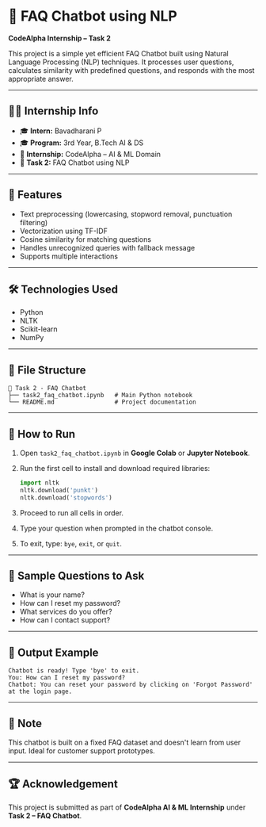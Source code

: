 # 🤖 FAQ Chatbot using NLP
**CodeAlpha Internship – Task 2**

This project is a simple yet efficient FAQ Chatbot built using Natural Language Processing (NLP) techniques. It processes user questions, calculates similarity with predefined questions, and responds with the most appropriate answer.

---

## 👩‍🎓 Internship Info

- 🎓 **Intern:** Bavadharani P  
- 🎓 **Program:** 3rd Year, B.Tech AI & DS  
- 💼 **Internship:** CodeAlpha – AI & ML Domain  
- 📌 **Task 2:** FAQ Chatbot using NLP  

---

## 🚀 Features
- Text preprocessing (lowercasing, stopword removal, punctuation filtering)
- Vectorization using TF-IDF
- Cosine similarity for matching questions
- Handles unrecognized queries with fallback message
- Supports multiple interactions

---

## 🛠️ Technologies Used
- Python
- NLTK
- Scikit-learn
- NumPy

---

## 📁 File Structure

```
📂 Task 2 - FAQ Chatbot
├── task2_faq_chatbot.ipynb   # Main Python notebook
└── README.md                 # Project documentation
```

---

## 🧪 How to Run

1. Open `task2_faq_chatbot.ipynb` in **Google Colab** or **Jupyter Notebook**.
2. Run the first cell to install and download required libraries:

    ```python
    import nltk
    nltk.download('punkt')
    nltk.download('stopwords')
    ```

3. Proceed to run all cells in order.
4. Type your question when prompted in the chatbot console.
5. To exit, type: `bye`, `exit`, or `quit`.

---

## 💬 Sample Questions to Ask
- What is your name?  
- How can I reset my password?  
- What services do you offer?  
- How can I contact support?  

---

## 🏁 Output Example
```
Chatbot is ready! Type 'bye' to exit.
You: How can I reset my password?
Chatbot: You can reset your password by clicking on 'Forgot Password' at the login page.
```

---

## 📌 Note
This chatbot is built on a fixed FAQ dataset and doesn't learn from user input. Ideal for customer support prototypes.

---

## 🏆 Acknowledgement
This project is submitted as part of **CodeAlpha AI & ML Internship** under **Task 2 – FAQ Chatbot**.